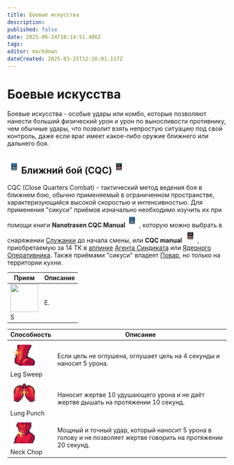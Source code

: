 ```yaml
---
title: Боевые искусства
description: 
published: false
date: 2025-06-24T16:14:51.486Z
tags: 
editor: markdown
dateCreated: 2025-03-25T12:16:01.117Z
---
```


<h1>Боевые искусства</h1>
Боевые искусства - особые удары или комбо, которые позволяют нанести больший физический урон и урон по выносливости противнику, чем обычные удары, что позволит взять непростую ситуацию под свой контроль, даже если враг имеет какое-либо оружие ближнего или дальнего боя.
<h2><img src="/roles/command/maid/manual_nt.png">Ближний бой (CQC)<img src="/guides/cqc/cqcsyndi.png"></h2>
CQC (Close Quarters Combat) - тактический метод ведения боя в ближнем бою, обычно применяемый в ограниченном пространстве, характеризующийся высокой скоростью и интенсивностью. Для применения "сикуси" приёмов изначально необходимо изучить их при помощи книги <b class="nt">Nanotrasen CQC Manual<img src="/roles/command/maid/manual_nt.png"></b>, которую можно выбрать в снаряжении <a href="">Служанки</a> до начала смены, или <b class="sd">CQC manual <img src="/guides/cqc/cqcsyndi.png"></b>, приобретаемую за 14 ТК в <a href="/guides/uplink">аплинке</a> <a href="/roles/traitor">Агента Синдиката</a> или <a href="/roles/nuclearoperative">Ядерного Оперативника</a>. Также приёмами "сикуси" владеет <a href="/roles/chef">Повар</a>, но только на территории кухни.


<center>
<table class="com">
<thead>
<tr>
<th>Прием</th>
<th>Описание</th>
</tr></thead>
<tr>
<td><img src="" width="64" height="64"><br>S</td>
<td>Е.</td>
</tr>
</table></center>

<center>
<table class="sb">
<thead>
<tr>
<th>Способность</th>
<th>Описание</th>
</tr></thead>
<tr>
<td><img src="/guides/cqc/legsweep.png" width="64" height="64"><br> Leg Sweep</td>
<td>Если цель не оглушена, оглушает цель на 4 секунды и наносит 5 урона.</td>
</tr>
<tr>
<td><img src="/guides/cqc/lungpunch.png" width="64" height="64"><br> Lung Punch</td>
<td>Наносит жертве 10 удушающего урона и не даёт жертве дышать на протяжении 10 секунд.</td>
</tr>
<tr>
<td><img src="/guides/cqc/neckchop.png" width="64" height="64"><br>Neck Chop</td>
<td>Мощный и точный удар, который наносит 5 урона в голову и не позволяет жертве говорить на протяжении 20 секунд.</td>
</tr>
</table></center>